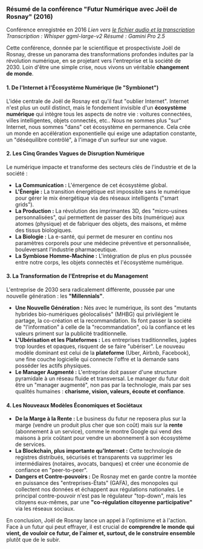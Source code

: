### **Résumé de la conférence "Futur Numérique avec Joël de Rosnay" (2016)**

Conférence enregistrée en 2016
*Lien vers [le fichier audio et la transcription](https://mega.nz/folder/J0FW3Cob#649uDaBItmCzPogPTJJiKw)*
*Transcription : Whisper ggml-large-v2*
*Résumé : Gamini Pro 2.5*

Cette conférence, donnée par le scientifique et prospectiviste Joël de Rosnay, dresse un panorama des transformations profondes induites par la révolution numérique, en se projetant vers l'entreprise et la société de 2030. Loin d'être une simple crise, nous vivons un véritable **changement de monde**.

#### **1. De l'Internet à l'Écosystème Numérique (le "Symbionet")**

L'idée centrale de Joël de Rosnay est qu'il faut "oublier Internet". Internet n'est plus un outil distinct, mais le fondement invisible d'un **écosystème numérique** qui intègre tous les aspects de notre vie : voitures connectées, villes intelligentes, objets connectés, etc.. Nous ne sommes plus "sur" Internet, nous sommes "dans" cet écosystème en permanence. Cela crée un monde en accélération exponentielle qui exige une adaptation constante, un "déséquilibre contrôlé", à l'image d'un surfeur sur une vague.

#### **2. Les Cinq Grandes Vagues de Disruption Numérique**

Le numérique impacte et transforme des secteurs clés de l'industrie et de la société :
* **La Communication :** L'émergence de cet écosystème global.
* **L'Énergie :** La transition énergétique est impossible sans le numérique pour gérer le mix énergétique via des réseaux intelligents ("smart grids").
* **La Production :** La révolution des imprimantes 3D, des "micro-usines personnalisées", qui permettent de passer des bits (numérique) aux atomes (physique) et de fabriquer des objets, des maisons, et même des tissus biologiques.
* **La Biologie :** La e-santé, qui permet de mesurer en continu nos paramètres corporels pour une médecine préventive et personnalisée, bouleversant l'industrie pharmaceutique.
* **La Symbiose Homme-Machine :** L'intégration de plus en plus poussée entre notre corps, les objets connectés et l'écosystème numérique.

#### **3. La Transformation de l'Entreprise et du Management**

L'entreprise de 2030 sera radicalement différente, poussée par une nouvelle génération : les **"Millennials"**.
* **Une Nouvelle Génération :** Nés avec le numérique, ils sont des "mutants hybrides bio-numériques géolocalisés" (MHBG) qui privilégient le partage, la co-création et la recommandation. Ils font passer la société de "l'information" à celle de la "recommandation", où la confiance et les valeurs priment sur la publicité traditionnelle.
* **L'Ubérisation et les Plateformes :** Les entreprises traditionnelles, jugées trop lourdes et opaques, risquent de se faire "ubériser". Le nouveau modèle dominant est celui de la **plateforme** (Uber, Airbnb, Facebook), une fine couche logicielle qui connecte l'offre et la demande sans posséder les actifs physiques.
* **Le Manager Augmenté :** L'entreprise doit passer d'une structure pyramidale à un réseau fluide et transversal. Le manager du futur doit être un "manager augmenté", non pas par la technologie, mais par ses qualités humaines : **charisme, vision, valeurs, écoute et confiance**.

#### **4. Les Nouveaux Modèles Économiques et Sociétaux**

* **De la Marge à la Rente :** Le business du futur ne reposera plus sur la marge (vendre un produit plus cher que son coût) mais sur la **rente** (abonnement à un service), comme le montre Google qui vend des maisons à prix coûtant pour vendre un abonnement à son écosystème de services.
* **La Blockchain, plus importante qu'Internet :** Cette technologie de registres distribués, sécurisés et transparents va supprimer les intermédiaires (notaires, avocats, banques) et créer une économie de confiance en "peer-to-peer".
* **Dangers et Contre-pouvoirs :** De Rosnay met en garde contre la montée en puissance des "entreprises-États" (GAFA), des monopoles qui collectent nos données et échappent aux régulations nationales. Le principal contre-pouvoir n'est pas le régulateur "top-down", mais les citoyens eux-mêmes, par une **"co-régulation citoyenne participative"** via les réseaux sociaux.

En conclusion, Joël de Rosnay lance un appel à l'optimisme et à l'action. Face à un futur qui peut effrayer, il est crucial de **comprendre le monde qui vient, de vouloir ce futur, de l'aimer et, surtout, de le construire ensemble** plutôt que de le subir.
